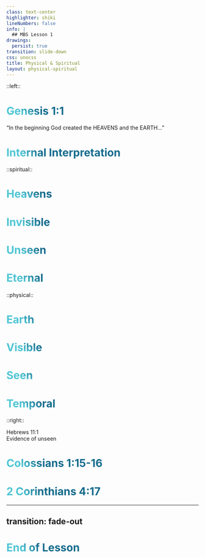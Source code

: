 ```yaml
---
class: text-center
highlighter: shiki
lineNumbers: false
info: |
  ## MBS Lesson 1
drawings:
  persist: true
transition: slide-down
css: unocss
title: Physical & Spiritual
layout: physical-spiritual
---
```


::left::
<div v-click='1'>
  <h1>Genesis 1:1</h1>
</div>
<div v-click='2' class='text-xs group/ii'>
  “In the beginning God created the <span class='group/ii'>HEAVENS</span> and the <span>EARTH</span>...”</div>
<div v-click='3' 
  class='bg-blue-100 
        rounded-lg
        p-2 
        m-t-3 
        text-sm 
        w-1/2 
        text-blue-700
        mx-auto'>
    <h1><game-icons:archive-research class="text-2xl -mb-2" /> Internal Interpretation</h1>
  </div>

::spiritual::
<div v-click='4'><h1>Heavens</h1></div>
<div v-click='6'><h1>Invisible</h1></div>
<div v-click='10'><h1>Unseen</h1></div>
<div v-click='11'><h1>Eternal</h1></div>

::physical::
<div v-click='4'><h1>Earth</h1></div>
<div v-click='6'><h1>Visible</h1></div>
<div v-click='8'><h1>Seen</h1></div>
<div v-click='9'><h1>Temporal</h1></div>

::right::
<div v-click='12'>
  Hebrews 11:1 <br/>
  <span class='italic text-base align-text-top'>Evidence of unseen</span>
</div>
<div v-click='5'><h1>Colossians 1:15-16</h1></div>
<div v-click='7'><h1>2 Corinthians 4:17</h1></div>

<!--
The last comment block of each slide will be treated as slide notes. It will be visible and editable in Presenter Mode along with the slide. [Read more in the docs](https://sli.dev/guide/syntax.html#notes)
-->

---
transition: fade-out
---

# End of Lesson

<br>
<br>

<style>
h1 {
  background-color: #2B90B6;
  background-image: linear-gradient(45deg, #4EC5D4 10%, #146b8c 20%);
  background-size: 100%;
  -webkit-background-clip: text;
  -moz-background-clip: text;
  -webkit-text-fill-color: transparent;
  -moz-text-fill-color: transparent;
}
</style>

<!--
Here is another comment.
-->